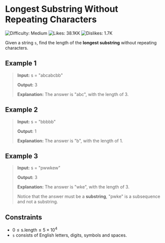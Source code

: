 # Longest Substring Without Repeating Characters

![Difficulty: Medium](https://img.shields.io/badge/Difficulty-Medium-yellow)
![Likes: 38.1KK](https://img.shields.io/badge/Likes-38.1KK-blue)
![Dislikes: 1.7K](https://img.shields.io/badge/Dislikes-1.7K-red)

Given a string `s`, find the length of the **longest substring** without repeating characters.

## Example 1

> **Input:** s = "abcabcbb"
>
> **Output:** 3
>
> **Explanation:** The answer is "abc", with the length of 3.

## Example 2

> **Input:** s = "bbbbb"
>
> **Output:** 1
>
> **Explanation:** The answer is "b", with the length of 1.

## Example 3

> **Input:** s = "pwwkew"
>
> **Output:** 3
>
> **Explanation:** The answer is "wke", with the length of 3.
>
> Notice that the answer must be a **substring**, "pwke" is a subsequence and not a substring.

## Constraints

* $0 \leq \text{s.length} \leq 5 \times 10^4$
* `s` consists of English letters, digits, symbols and spaces.
